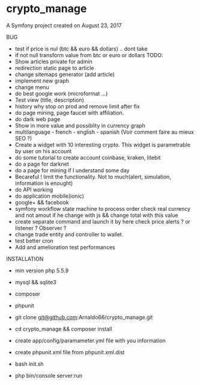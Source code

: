 crypto_manage
=============

A Symfony project created on August 23, 2017

BUG
  - test if price is nul (btc && euro && dollars) .. dont take
  - if not null transform value from btc or euro or dollars
TODO:
  - Show articles private for admin
  - redirection static page to article
  - change sitemaps generator (add article)
  - implement new graph
  - change menu
  - do best google work (microformat ...)
  - Test view (title, description)
  - history why stop on prod and remove limit after fix
  - do page mining, page faucet with affiliation.
  - do dark web page
  - Show in more value and possiblity in currency graph
  - multilanguage - french - english - spanish (Voir comment faire au mieux SEO ?)
  - Create a widget with 10 interesting crypto. This widget is parametrable by user on his account
  - do some tutorial to create account coinbase, kraken, litebit
  - do a page for darknet
  - do a page for mining if I understand some day
  - Becareful ! limit the functionality. Not to much(alert, simulation, information is enought)
  - do API working
  - do application mobile(ionic)
  - google+ && facebook
  - symfony workflow state machine to process order
    check real currency and not amout if he change with js && change total with this value
  - create separate command and launch it by here check price alerts ? or listener ? Observer ?
  - change trade entity and controller to wallet.
  - test better cron
  - Add and amelioration test performances

  INSTALLATION
  - min version php 5.5.9
  - mysql && sqlite3
  - composer
  - phpunit

  - git clone git@github.com:Arnaldo66/crypto_manage.git
  - cd crypto_manage && composer install
  - create app/config/paramameter.yml file with you information
  - create phpunit.xml file from phpunit.xml.dist
  - bash init.sh
  - php bin/console server:run
